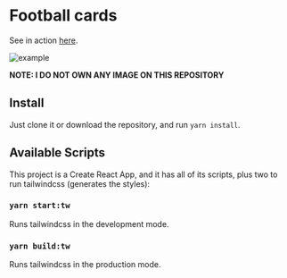# Football cards

See in action [here](https://lexcast.github.io/football/).

![example](https://user-images.githubusercontent.com/10590799/82995582-65992680-9fc9-11ea-9cd4-93e6533eb6f1.png)

**NOTE: I DO NOT OWN ANY IMAGE ON THIS REPOSITORY**

## Install

Just clone it or download the repository, and run `yarn install`.

## Available Scripts

This project is a Create React App, and it has all of its scripts, plus two to run tailwindcss (generates the styles):

### `yarn start:tw`

Runs tailwindcss in the development mode.

### `yarn build:tw`

Runs tailwindcss in the production mode.<br />
